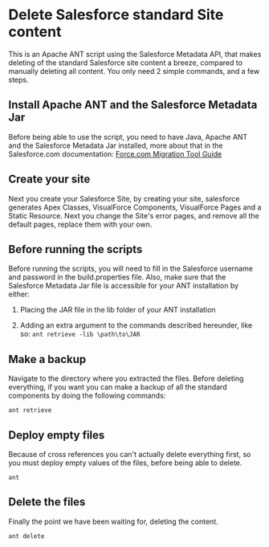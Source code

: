 Delete Salesforce standard Site content
=======================================

This is an Apache ANT script using the Salesforce Metadata API, that makes deleting of the standard Salesforce site content a breeze, compared to manually deleting all content. You only need 2 simple commands, and a few steps.

Install Apache ANT and the Salesforce Metadata Jar
--------------------------------------------------

Before being able to use the script, you need to have Java, Apache ANT and the Salesforce Metadata Jar installed, more about that in the Salesforce.com documentation: [Force.com Migration Tool Guide](http://www.salesforce.com/us/developer/docs/daas/salesforce_migration_guide.pdf)

Create your site
----------------

Next you create your Salesforce Site, by creating your site, salesforce generates Apex Classes, VisualForce Components, VisualForce Pages and a Static Resource. Next you change the Site's error pages, and remove all the default pages, replace them with your own.

Before running the scripts
----------------

Before running the scripts, you will need to fill in the Salesforce username and password in the build.properties file. Also, make sure that the Salesforce Metadata Jar file is accessible for your ANT installation by either:

1. Placing the JAR file in the lib folder of your ANT installation
  
2. Adding an extra argument to the commands described hereunder, like so: ```ant retrieve -lib \path\to\JAR```

Make a backup
-------------

Navigate to the directory where you extracted the files.
Before deleting everything, if you want you can make a backup of all the standard components by doing the following commands:

```ant retrieve```

Deploy empty files
------------------

Because of cross references you can't actually delete everything first, so you must deploy empty values of the files, before being able to delete.

```ant ```

Delete the files
----------------

Finally the point we have been waiting for, deleting the content.

```ant delete```
